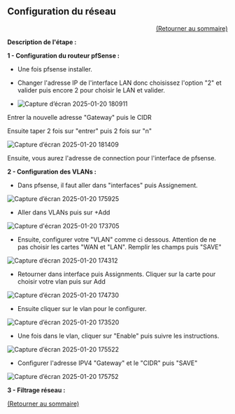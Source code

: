 ## Configuration du réseau
<p align="right"><a href="README.md">(Retourner au sommaire)</a></p>

**Description de l'étape :**  

**1 - Configuration du routeur pfSense :**  

- Une fois pfsense installer.
  
- Changer l'adresse IP de l'interface LAN donc choisissez l'option "2" et valider puis encore 2 pour choisir le LAN et valider.

- ![Capture d’écran 2025-01-20 180911](https://github.com/user-attachments/assets/21053809-fe21-455a-85b5-ec0eb97b2d43)

Entrer la nouvelle adresse "Gateway" puis le CIDR  

Ensuite taper 2 fois sur "entrer" puis 2 fois sur "n"  

![Capture d’écran 2025-01-20 181409](https://github.com/user-attachments/assets/1f79f4e7-2bbe-44e7-ad1b-fd8ebfebb919)  

Ensuite, vous aurez l'adresse de connection pour l'interface de pfsense.


**2 - Configuration des VLANs :**

- Dans pfsense, il faut aller dans "interfaces" puis Assignement.

![Capture d’écran 2025-01-20 175925](https://github.com/user-attachments/assets/ef96cc70-0998-44ff-b448-bde25e57cdde)

- Aller dans VLANs puis sur +Add  

![Capture d'écran 2025-01-20 173705](https://github.com/user-attachments/assets/74ec5976-68d6-4476-a0b5-14c54f0689f7)

- Ensuite, configurer votre "VLAN" comme ci dessous. Attention de ne pas choisir les cartes "WAN et "LAN". Remplir les champs puis "SAVE"  

![Capture d’écran 2025-01-20 174312](https://github.com/user-attachments/assets/6afde83a-4512-4ff1-88bf-c44326d2eeca)  

- Retourner dans interface puis Assignments. Cliquer sur la carte pour choisir votre vlan puis sur Add

![Capture d’écran 2025-01-20 174730](https://github.com/user-attachments/assets/8d7738a9-1235-49ec-b930-66359f0724a8)

- Ensuite cliquer sur le vlan pour le configurer.

 ![Capture d’écran 2025-01-20 173520](https://github.com/user-attachments/assets/f077e705-f7a9-4029-916f-d871c3f91a3a)

- Une fois dans le vlan, cliquer sur "Enable" puis suivre les instructions.

 ![Capture d’écran 2025-01-20 175522](https://github.com/user-attachments/assets/7f9da544-a6b0-4751-84fd-b3f6cc4c0c14)

- Configurer l'adresse IPV4 "Gateway" et le "CIDR" puis "SAVE"

![Capture d’écran 2025-01-20 175752](https://github.com/user-attachments/assets/f8119794-9afb-45df-ad1e-040f416bd121)








**3 - Filtrage réseau :**


<a href="README.md">(Retourner au sommaire)</a>
